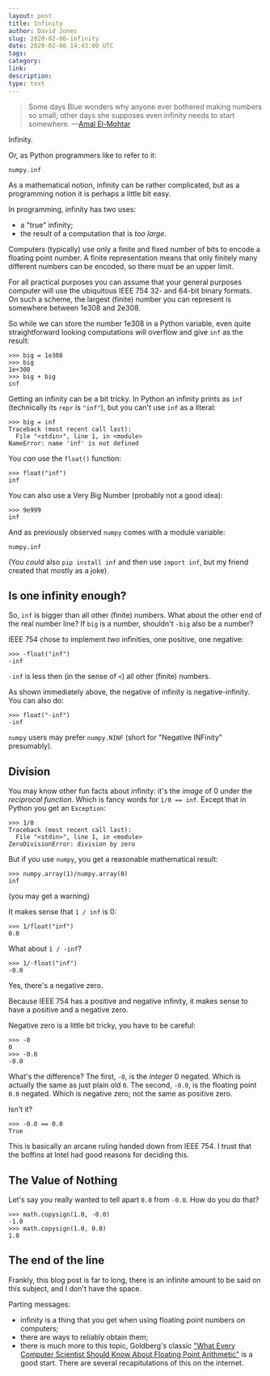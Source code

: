 ```yaml
---
layout: post
title: Infinity
author: David Jones
slug: 2020-02-06-infinity
date: 2020-02-06 14:43:00 UTC
tags:
category:
link:
description:
type: text
---
```


> Some days Blue wonders why anyone ever bothered making numbers
> so small; other days she supposes even infinity needs to start
> somewhere.
—[Amal El-Mohtar](https://en.wikipedia.org/wiki/Amal_El-Mohtar)

Infinity.

Or, as Python programmers like to refer to it:

    numpy.inf

As a mathematical notion, infinity can be rather complicated,
but as a programming notion it is perhaps a little bit easy.

In programming, infinity has two uses:

- a "true" infinity;
- the result of a computation that is _too large_.

Computers (typically) use only a finite and fixed number of bits to encode
a floating point number.
A finite representation means that only finitely many different
numbers can be encoded, so there must be an upper limit.

For all practical purposes you can assume that your
general purposes computer
will use the ubiquitous IEEE 754 32- and 64-bit binary formats.
On such a scheme, the largest (finite) number you can represent
is somewhere between 1e308 and 2e308.

So while we can store the number 1e308 in a Python variable,
even quite straightforward looking computations will overflow
and give `inf` as the result:

    >>> big = 1e308
    >>> big
    1e+308
    >>> big + big
    inf

Getting an infinity can be a bit tricky.
In Python an infinity prints as `inf`
(technically its `repr` is `"inf"`), but you can't use `inf` as
a literal:

    >>> big = inf
    Traceback (most recent call last):
      File "<stdin>", line 1, in <module>
    NameError: name 'inf' is not defined

You _can_ use the `float()` function:

    >>> float("inf")
    inf

You can also use a Very Big Number (probably not a good idea):

    >>> 9e999
    inf

And as previously observed `numpy` comes with a module variable:

    numpy.inf

(You _could_ also `pip install inf` and then use `import inf`,
but my friend created that mostly as a joke).


## Is one infinity enough?

So, `inf` is bigger than all other (finite) numbers.
What about the other end of the real number line?
If `big` is a number, shouldn't `-big` also be a number?

IEEE 754 chose to implement _two_ infinities, one positive, one negative:

    >>> -float("inf")
    -inf

`-inf` is less then (in the sense of `<`) all other (finite) numbers.

As shown immediately above, the negative of infinity is
negative-infinity.
You can also do:

    >>> float("-inf")
    -inf

`numpy` users may prefer `numpy.NINF`
(short for "Negative INFinity" presumably).


## Division

You may know other fun facts about infinity:
it's the _image_ of 0 under the _reciprocal function_.
Which is fancy words for `1/0 == inf`.
Except that in Python you get an `Exception`:

    >>> 1/0
    Traceback (most recent call last):
      File "<stdin>", line 1, in <module>
    ZeroDivisionError: division by zero

But if you use `numpy`, you get a reasonable mathematical result:

    >>> numpy.array(1)/numpy.array(0)
    inf

(you may get a warning)

It makes sense that `1 / inf` is 0:

    >>> 1/float("inf")
    0.0

What about `1 / -inf`?

    >>> 1/-float("inf")
    -0.0

Yes, there's a negative zero.

Because IEEE 754 has 
a positive and negative infinity, it makes sense
to have a positive and a negative zero.


Negative zero is a little bit tricky, you have to be careful:

    >>> -0
    0
    >>> -0.0
    -0.0

What's the difference? The first, `-0`, is the _integer_ 0 negated.
Which is actually the same as just plain old `0`.
The second, `-0.0`, is the floating point `0.0` negated.
Which is negative zero; not the same as positive zero.

Isn't it?

    >>> -0.0 == 0.0
    True

This is basically an arcane ruling handed down from IEEE 754.
I trust that the boffins at Intel had good reasons for deciding this.

## The Value of Nothing

Let's say you really wanted to tell apart `0.0` from `-0.0`.
How do you do that?

    >>> math.copysign(1.0, -0.0)
    -1.0
    >>> math.copysign(1.0, 0.0)
    1.0


## The end of the line

Frankly, this blog post is far to long,
there is an infinite amount to be said on this subject,
and I don't have the space.

Parting messages:

- infinity is a thing that you get when using floating point
  numbers on computers;
- there are ways to reliably obtain them;
- there is much more to this topic, Goldberg's classic
  ["What Every Computer Scientist Should Know About Floating Point
  Arithmetic"](https://www.itu.dk/~sestoft/bachelor/IEEE754_article.pdf) is a good start. There are several recapitulations
  of this on the internet.


